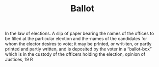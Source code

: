 ---
title: Ballot
letter: B
permalink: "/definitions/ballot.html"
body: In the law of elections. A slip of paper bearing the names of the offices to
  be filled at the particular election and the-names of the candidates for whom the
  elector desires to vote; it may be prlnted, or writ-ten, or partly prlnted and partly
  written, and is deposited by the voter in a “ballot-box” which is in the custody
  of the officers holding the election, opinion of Justices, 19 R
published_at: '2018-07-07'
layout: post
---